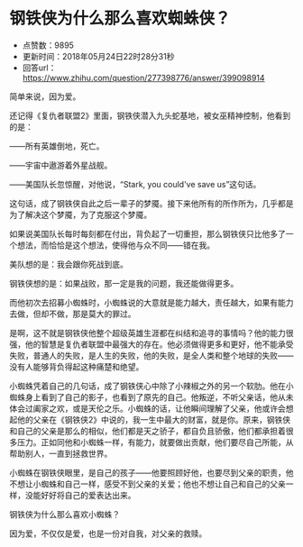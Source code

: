 # 钢铁侠为什么那么喜欢蜘蛛侠？
- 点赞数：9895
- 更新时间：2018年05月24日22时28分31秒
- 回答url：https://www.zhihu.com/question/277398776/answer/399098914
<body>
 <p data-pid="JxT-7k1D">简单来说，因为爱。</p>
 <p data-pid="rE4yZIbC">还记得《复仇者联盟2》里面，钢铁侠潜入九头蛇基地，被女巫精神控制，他看到的是：</p>
 <p data-pid="klv4M0HU">——所有英雄倒地，死亡。</p>
 <p data-pid="REheWbCq">——宇宙中遨游着外星战舰。</p>
 <p data-pid="tWDnnXF9">——美国队长忽惊醒，对他说，“Stark, you could've save us”这句话。</p>
 <p data-pid="fjkgtCta">这句话，成了钢铁侠自此之后一辈子的梦魇。接下来他所有的所作所为，几乎都是为了解决这个梦魇，为了克服这个梦魇。</p>
 <p data-pid="6jK9y1pH">如果说美国队长每时每刻都在付出，背负起了一切重担，那么钢铁侠只比他多了一个想法，而恰恰是这个想法，使得他与众不同——错在我。</p>
 <p data-pid="6Q_IJjW4">美队想的是：我会跟你死战到底。</p>
 <p data-pid="By5z6ru4">钢铁侠想的是：如果战败，那一定是我的问题，我还能做得更多。</p>
 <p data-pid="HwSMVD-z">而他初次去招募小蜘蛛时，小蜘蛛说的大意就是能力越大，责任越大，如果有能力去做，但却不做，那是莫大的罪过。</p>
 <p data-pid="esGpALXS">是啊，这不就是钢铁侠他整个超级英雄生涯都在纠结和追寻的事情吗？他的能力很强，他的智慧是复仇者联盟中最强大的存在。他必须做得更多和更好，他不能承受失败，普通人的失败，是人生的失败，他的失败，是全人类和整个地球的失败——没有人能够背负得起这种痛楚和绝望。</p>
 <p data-pid="GKiSic-Y">小蜘蛛凭着自己的几句话，成了钢铁侠心中除了小辣椒之外的另一个软肋。他在小蜘蛛身上看到了自己的影子，也看到了原先的自己。他叛逆，不听父亲话，他从未体会过阖家之欢，或是天伦之乐。小蜘蛛的话，让他瞬间理解了父亲，他或许会想起他的父亲在《钢铁侠2》中说的，我一生中最大的财富，就是你。原来，钢铁侠和自己的父亲是那么的相似，他们都是天之骄子，都自负且骄傲，他们都承担着很多压力。正如同他和小蜘蛛一样，有能力，就要做出贡献，他们要尽自己所能，从帮助别人，一直到拯救世界。</p>
 <p data-pid="0C4JM0ed">小蜘蛛在钢铁侠眼里，是自己的孩子——他要照顾好他，也要尽到父亲的职责，他不想让小蜘蛛和自己一样，感受不到父亲的关爱；他也不想让自己和自己的父亲一样，没能好好将自己的爱表达出来。</p>
 <p data-pid="pvvUcAq-">钢铁侠为什么那么喜欢小蜘蛛？</p>
 <p data-pid="dDAQKzHg">因为爱，不仅仅是爱，也是一份对自我，对父亲的救赎。</p>
</body>